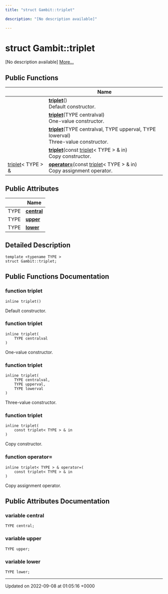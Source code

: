 ```yaml
---
title: "struct Gambit::triplet"

description: "[No description available]"

---
```


# struct Gambit::triplet



[No description available] [More...](#detailed-description)

## Public Functions

|                | Name           |
| -------------- | -------------- |
| | **[triplet](/documentation/code/classes/structgambit_1_1triplet/)**()<br>Default constructor.  |
| | **[triplet](/documentation/code/classes/structgambit_1_1triplet/)**(TYPE centralval)<br>One-value constructor.  |
| | **[triplet](/documentation/code/classes/structgambit_1_1triplet/)**(TYPE centralval, TYPE upperval, TYPE lowerval)<br>Three-value constructor.  |
| | **[triplet](/documentation/code/classes/structgambit_1_1triplet/)**(const [triplet](/documentation/code/classes/structgambit_1_1triplet/)< TYPE > & in)<br>Copy constructor.  |
| [triplet](/documentation/code/classes/structgambit_1_1triplet/)< TYPE > & | **[operator=](/documentation/code/classes/structgambit_1_1triplet/)**(const [triplet](/documentation/code/classes/structgambit_1_1triplet/)< TYPE > & in)<br>Copy assignment operator.  |

## Public Attributes

|                | Name           |
| -------------- | -------------- |
| TYPE | **[central](/documentation/code/classes/structgambit_1_1triplet/)**  |
| TYPE | **[upper](/documentation/code/classes/structgambit_1_1triplet/)**  |
| TYPE | **[lower](/documentation/code/classes/structgambit_1_1triplet/)**  |

## Detailed Description

```
template <typename TYPE >
struct Gambit::triplet;
```

## Public Functions Documentation

### function triplet

```
inline triplet()
```

Default constructor. 

### function triplet

```
inline triplet(
    TYPE centralval
)
```

One-value constructor. 

### function triplet

```
inline triplet(
    TYPE centralval,
    TYPE upperval,
    TYPE lowerval
)
```

Three-value constructor. 

### function triplet

```
inline triplet(
    const triplet< TYPE > & in
)
```

Copy constructor. 

### function operator=

```
inline triplet< TYPE > & operator=(
    const triplet< TYPE > & in
)
```

Copy assignment operator. 

## Public Attributes Documentation

### variable central

```
TYPE central;
```


### variable upper

```
TYPE upper;
```


### variable lower

```
TYPE lower;
```


-------------------------------

Updated on 2022-09-08 at 01:05:16 +0000